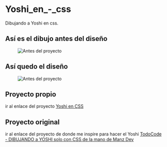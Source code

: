 # Yoshi_en_-_css
Dibujando a Yoshi en css.

## Así es el dibujo antes del diseño

<figure>
    <img src="https://i.ibb.co/Dr42bNM/yoshi.jpg" alt="Antes del proyecto"></img>
</figure>

## Así quedo el diseño

<figure>
    <img src="https://i.ibb.co/TLPw834/3.png" alt="Antes del proyecto"></img>
</figure>

## Proyecto propio

<p>ir al enlace del proyecto <a href="https://totimang.github.io/Yoshi_en_css/" target="_blank">Yoshi en CSS</a></p>


## Proyecto original

<p>ir al enlace del proyecto de donde me inspire para hacer el Yoshi <a href="www.youtube.com/watch?v=0aZD-qQ3Kak&t" target="_blank">TodoCode - DIBUJANDO a YOSHI solo con CSS de la mano de Manz Dev</a></p>